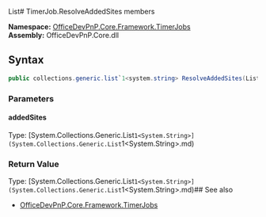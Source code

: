 List<String># TimerJob.ResolveAddedSites members
  

**Namespace:** [OfficeDevPnP.Core.Framework.TimerJobs](OfficeDevPnP.Core.Framework.TimerJobs.md)  
**Assembly:** OfficeDevPnP.Core.dll  
## Syntax
```C#
public collections.generic.list`1<system.string> ResolveAddedSites(List<String>)
```
### Parameters
#### addedSites
Type: [System.Collections.Generic.List`1<System.String>](System.Collections.Generic.List`1<System.String>.md) 
#### 
### Return Value
Type: [System.Collections.Generic.List`1<System.String>](System.Collections.Generic.List`1<System.String>.md)## See also
- [OfficeDevPnP.Core.Framework.TimerJobs](OfficeDevPnP.Core.Framework.TimerJobs.md)
